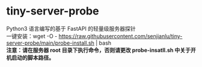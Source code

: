# tiny-server-probe
Python3 语言编写的基于 FastAPI 的轻量级服务器探针  
一键安装：wget -O - https://raw.githubusercontent.com/senjianlu/tiny-server-probe/main/probe-install.sh | bash  
**注意：请在服务器 root 目录下执行命令，否则请更改 probe-insatll.sh 中关于开机启动的脚本路径。**
